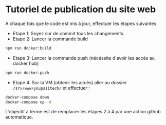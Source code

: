 # Tutoriel de publication du site web

A chaque fois que le code est mis à jour, effectuer les étapes suivantes.

- Etape 1: Soyez sur de commit tous les changements.
- Etape 2: Lancer la commande build

```bash
npm run docker:build
```

- Etape 3: Lancer la commande push (nécéssite d'avoir les accès au docker hub)

```bash
npm run docker:push
```

- Etape 4: Sur la VM (obtenir les accès) aller au dossier `/srv/www/youpssitech/` et effectuer :

```bash
docker-compose down
docker-compose up -d
```

L'objectif à terme est de remplacer les étapes 2 à 4 par une action github automatique.
